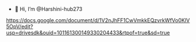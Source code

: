 - 👋 Hi, I’m @Harshini-hub273


<!---
Harshini-hub273/Harshini-hub273 is a ✨ special ✨ repository because its `README.md` (this file) appears on your GitHub profile.
You can click the Preview link to take a look at your changes.
--->
https://docs.google.com/document/d/1V2nJhFF1CwVmkkEQzvrkWfVo0KlV5OpV/edit?usp=drivesdk&ouid=101161300149330204433&rtpof=true&sd=true
